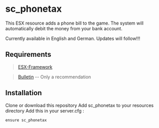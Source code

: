 # sc_phonetax

This ESX resource adds a phone bill to the game. The system will automatically debit the money from your bank account.  

Currently available in English and German. Updates will follow!!!

## Requirements

> [ESX-Framework](https://github.com/esx-framework/esx-legacy)

> [Bulletin](https://forum.cfx.re/t/free-standalone-bulletin-customisable-notifications/4360505) -- Only a recommendation

## Installation
Clone or download this repository
Add sc_phonetax to your resources directory
Add this in your server.cfg :
```
ensure sc_phonetax
```
